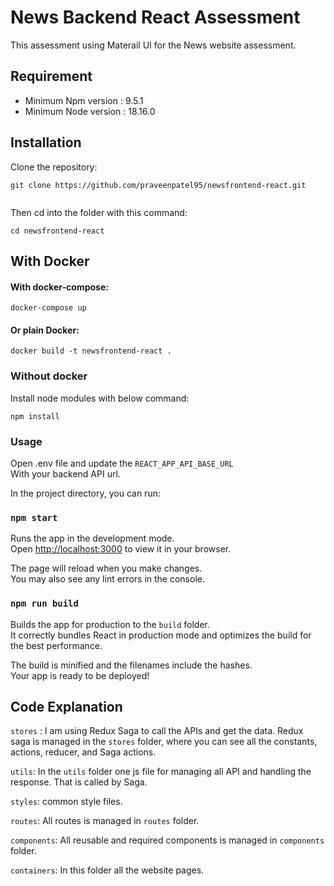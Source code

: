# News Backend React Assessment
 This assessment using Materail UI for the News website assessment.

## Requirement
- Minimum Npm version : 9.5.1
- Minimum Node version : 18.16.0

## Installation

Clone the repository:

```
git clone https://github.com/praveenpatel95/newsfrontend-react.git


```

Then cd into the folder with this command:
```
cd newsfrontend-react
```
## With Docker
#### With docker-compose:

`docker-compose up`

#### Or plain Docker:

```
docker build -t newsfrontend-react .
```
### Without docker  
Install node modules with below command:
```
npm install
```


### Usage
Open .env file and update the `REACT_APP_API_BASE_URL`
<br> With your backend API url.

In the project directory, you can run:

### `npm start`

Runs the app in the development mode.\
Open [http://localhost:3000](http://localhost:3000) to view it in your browser.

The page will reload when you make changes.\
You may also see any lint errors in the console.

### `npm run build`

Builds the app for production to the `build` folder.\
It correctly bundles React in production mode and optimizes the build for the best performance.

The build is minified and the filenames include the hashes.\
Your app is ready to be deployed!

## Code Explanation
`stores` : I am using Redux Saga to call the APIs and get the data.
Redux saga is managed in the `stores` folder, where you can see all the constants, actions, reducer, and Saga actions.

`utils`: In the `utils` folder one js file for managing all API  and handling the response. That is called by Saga.

`styles`: common style files.

`routes`: All routes is managed in `routes` folder.

`components`: All reusable and required components is managed in `components` folder.

`containers`: In this folder all the website pages.


